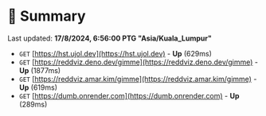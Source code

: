 # 📖 Summary
Last updated: **17/8/2024, 6:56:00 PTG "Asia/Kuala_Lumpur"**

- `GET` [https://hst.ujol.dev](https://hst.ujol.dev) - **Up** (629ms)
- `GET` [https://reddviz.deno.dev/gimme](https://reddviz.deno.dev/gimme) - **Up** (1877ms)
- `GET` [https://reddviz.amar.kim/gimme](https://reddviz.amar.kim/gimme) - **Up** (619ms)
- `GET` [https://dumb.onrender.com](https://dumb.onrender.com) - **Up** (289ms)
